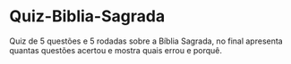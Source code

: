 # Quiz-Biblia-Sagrada
Quiz de 5 questões e 5 rodadas sobre a Bíblia Sagrada, no final apresenta quantas questões acertou e mostra quais errou e porquê.
